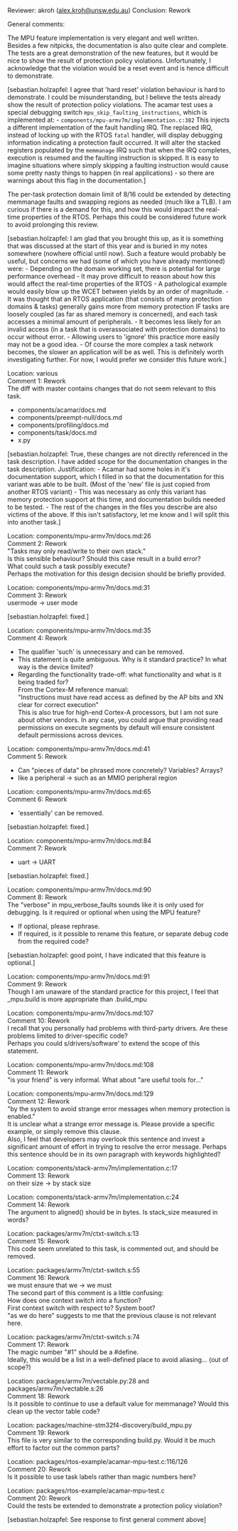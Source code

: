 Reviewer: akroh (alex.kroh@unsw.edu.au)
Conclusion: Rework

General comments:

The MPU feature implementation is very elegant and well written.  
Besides a few nitpicks, the documentation is also quite clear and complete.  
The tests are a great demonstration of the new features, but it would be nice to show the result of protection
policy violations. Unfortunately, I acknowledge that the violation would be a reset event and is
hence difficult to demonstrate.

[sebastian.holzapfel: I agree that 'hard reset' violation behaviour is hard to demonstrate.
I could be misunderstanding, but I believe the tests already show the result of protection policy violations.
The acamar test uses a special debugging switch `mpu_skip_faulting_instructions`, which is implemented at:
    - `components/mpu-armv7m/implementation.c:382`
This injects a different implementation of the fault handling IRQ.
The replaced IRQ, instead of locking up with the RTOS `fatal` handler, will display debugging information indicating a protection fault occurred.
It will alter the stacked registers populated by the `memmanage` IRQ such that when the IRQ completes, execution is resumed and the faulting instruction is skipped.
It is easy to imagine situations where simply skipping a faulting instruction would cause some pretty nasty things to happen (in real applications) - so there are warnings about this flag in the documentation.]

The per-task protection domain limit of 8/16 could be extended by detecting memmanage faults and swapping
regions as needed (much like a TLB). I am curious if there is a demand for this, and how this would impact the
real-time properties of the RTOS. Perhaps this could be considered future work to avoid prolonging this review.

[sebastian.holzapfel: I am glad that you brought this up, as it is something that was discussed at the start of this year and is buried in my notes somewhere (nowhere official until now).
Such a feature would probably be useful, but concerns we had (some of which you have already mentioned) were:
    - Depending on the domain working set, there is potential for large performance overhead
    - It may prove difficult to reason about how this would affect the real-time properties of the RTOS
        - A pathological example would easily blow up the WCET between yields by an order of magnitude.
    - It was thought that an RTOS application (that consists of many protection domains & tasks) generally gains more from memory protection IF tasks are loosely coupled (as far as shared memory is concerned), and each task accesses a minimal amount of peripherals.
        - It becomes less likely for an invalid access (in a task that is overassociated with protection domains) to occur without error.
        - Allowing users to 'ignore' this practice more easily may not be a good idea.
        - Of course the more complex a task network becomes, the slower an application will be as well.
This is definitely worth investigating further.
For now, I would prefer we consider this future work.]

Location: various  
Comment 1: Rework  
The diff with master contains changes that do not seem relevant to this task.  
 - components/acamar/docs.md
 - components/preempt-null/docs.md
 - components/profiling/docs.md
 - components/task/docs.md
 - x.py

[sebastian.holzapfel: True, these changes are not directly referenced in the task description.
I have added scope for the documentation changes in the task description.
Justification:
    - Acamar had some holes in it's documentation support, which I filled in so that the documentation for this variant was able to be built. (Most of the 'new' file is just copied from another RTOS variant)
        - This was necessary as only this variant has memory protection support at this time, and documentation builds needed to be tested.
    - The rest of the changes in the files you describe are also victims of the above.
If this isn't satisfactory, let me know and I will split this into another task.]

Location: components/mpu-armv7m/docs.md:26  
Comment 2: Rework  
"Tasks may only read/write to their own stack."  
Is this sensible behaviour? Should this case result in a build error?  
What could such a task possibly execute?  
Perhaps the motivation for this design decision should be briefly provided.


Location: components/mpu-armv7m/docs.md:31  
Comment 3: Rework  
usermode -> user mode

[sebastian.holzapfel: fixed.]

Location: components/mpu-armv7m/docs.md:35  
Comment 4: Rework  
* The qualifier 'such' is unnecessary and can be removed.  
* This statement is quite ambiguous. Why is it standard practice? In what way is the device limited?  
* Regarding the functionality trade-off: what functionality and what is it being traded for?  
From the Cortex-M reference manual:  
 "Instructions must have read access as defined by the AP bits and XN clear for correct execution"  
This is also true for high-end Cortex-A processors, but I am not sure about other vendors.
In any case, you could argue that providing read permissions on execute segments by default will
ensure consistent default permissions across devices.


Location: components/mpu-armv7m/docs.md:41  
Comment 5: Rework  
* Can "pieces of data" be phrased more concretely? Variables? Arrays?  
* like a peripheral ->  such as an MMIO peripheral region


Location: components/mpu-armv7m/docs.md:65  
Comment 6: Rework  
* 'essentially' can be removed.

[sebastian.holzapfel: fixed.]

Location: components/mpu-armv7m/docs.md:84  
Comment 7: Rework  
* uart -> UART

[sebastian.holzapfel: fixed.]

Location: components/mpu-armv7m/docs.md:90  
Comment 8: Rework  
The "verbose" in mpu\_verbose\_faults sounds like it is only used for debugging. Is it required or optional when
using the MPU feature?  
 - If optional, please rephrase.
 - If required, is it possible to rename this feature, or separate debug code from the required code?

[sebastian.holzapfel: good point, I have indicated that this feature is optional.]

Location: components/mpu-armv7m/docs.md:91  
Comment 9: Rework  
Though I am unaware of the standard practice for this project, I feel that <machine>\_mpu.build is more
appropriate than <machine>.build\_mpu

Location: components/mpu-armv7m/docs.md:107  
Comment 10: Rework  
I recall that you personally had problems with third-party drivers. Are these problems limited to
driver-specific code?  
Perhaps you could s/drivers/software' to extend the scope of this statement.

Location: components/mpu-armv7m/docs.md:108  
Comment 11: Rework  
"is your friend" is very informal. What about "are useful tools for..."

Location: components/mpu-armv7m/docs.md:129  
Comment 12: Rework  
"by the system to avoid strange error messages when memory protection is enabled."  
It is unclear what a strange error message is. Please provide a specific example, or simply remove this clause.  
Also, I feel that developers may overlook this sentence and invest a significant amount of effort in trying to
resolve the error message. Perhaps this sentence should be in its own paragraph with keywords highlighted?


Location: components/stack-armv7m/implementation.c:17  
Comment 13: Rework  
on their size -> by stack size


Location: components/stack-armv7m/implementation.c:24  
Comment 14: Rework  
The argument to aligned() should be in bytes. Is stack\_size measured in words?


Location: packages/armv7m/ctxt-switch.s:13  
Comment 15: Rework  
This code seem unrelated to this task, is commented out, and should be removed.

Location: packages/armv7m/ctxt-switch.s:55  
Comment 16: Rework  
we must ensure that we -> we must  
The second part of this comment is a little confusing:  
 How does one context switch into a function?  
 First context switch with respect to? System boot?  
 "as we do here" suggests to me that the previous clause is not relevant here.  


Location: packages/armv7m/ctxt-switch.s:74  
Comment 17: Rework  
 The magic number "#1" should be a #define.  
 Ideally, this would be a list in a well-defined place to avoid aliasing... (out of scope?)


Location: packages/armv7m/vectable.py:28 and packages/armv7m/vectable.s:26  
Comment 18: Rework  
Is it possible to continue to use a default value for memmanage? Would this clean up the vector table code?


Location: packages/machine-stm32f4-discovery/build_mpu.py  
Comment 19: Rework  
This file is very similar to the corresponding build.py. Would it be much effort to factor out the common parts?


Location: packages/rtos-example/acamar-mpu-test.c:116/126  
Comment 20: Rework  
Is it possible to use task labels rather than magic numbers here?

Location: packages/rtos-example/acamar-mpu-test.c  
Comment 20: Rework  
Could the tests be extended to demonstrate a protection policy violation?

[sebastian.holzapfel: See response to first general comment above]
